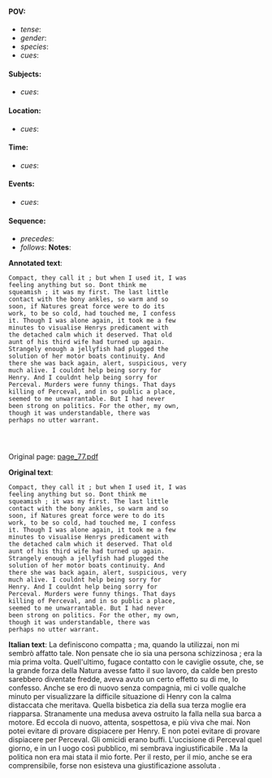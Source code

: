 #### POV: 
  - *tense*:
  - *gender*:
  - *species*:
  - *cues*:
#### Subjects:
  - *cues*:
#### Location:
  - *cues*:
#### Time:
  - *cues*:
#### Events:
  - *cues*:
#### Sequence:
  - *precedes*: 
  - *follows*:
**Notes**:


**Annotated text**:
```
Compact, they call it ; but when I used it, I was 
feeling anything but so. Dont think me 
squeamish ; it was my first. The last little 
contact with the bony ankles, so warm and so 
soon, if Natures great force were to do its 
work, to be so cold, had touched me, I confess 
it. Though I was alone again, it took me a few 
minutes to visualise Henrys predicament with 
the detached calm which it deserved. That old 
aunt of his third wife had turned up again. 
Strangely enough a jellyfish had plugged the 
solution of her motor boats continuity. And 
there she was back again, alert, suspicious, very 
much alive. I couldnt help being sorry for 
Henry. And I couldnt help being sorry for 
Perceval. Murders were funny things. That days 
killing of Perceval, and in so public a place, 
seemed to me unwarrantable. But I had never 
been strong on politics. For the other, my own, 
though it was understandable, there was 
perhaps no utter warrant. 




```

Original page:
[page_77.pdf](https://github.com/vigji/cainjb/blob/main/source_material/pages/page_77.pdf)

**Original text**:
```
Compact, they call it ; but when I used it, I was 
feeling anything but so. Dont think me 
squeamish ; it was my first. The last little 
contact with the bony ankles, so warm and so 
soon, if Natures great force were to do its 
work, to be so cold, had touched me, I confess 
it. Though I was alone again, it took me a few 
minutes to visualise Henrys predicament with 
the detached calm which it deserved. That old 
aunt of his third wife had turned up again. 
Strangely enough a jellyfish had plugged the 
solution of her motor boats continuity. And 
there she was back again, alert, suspicious, very 
much alive. I couldnt help being sorry for 
Henry. And I couldnt help being sorry for 
Perceval. Murders were funny things. That days 
killing of Perceval, and in so public a place, 
seemed to me unwarrantable. But I had never 
been strong on politics. For the other, my own, 
though it was understandable, there was 
perhaps no utter warrant. 
```


**Italian text**:
La definiscono compatta ; ma, quando la utilizzai, non
mi sembrò affatto tale. Non pensate che io sia una persona
schizzinosa ; era la mia prima volta. Quell'ultimo,
fugace contatto con le caviglie ossute, che, se la grande
forza della Natura avesse fatto il suo lavoro, da calde
ben presto sarebbero diventate fredde, aveva avuto un
certo effetto su di me, lo confesso. Anche se ero di nuovo
senza compagnia, mi ci volle qualche minuto per visualizzare
la difficile situazione di Henry con la calma
distaccata che meritava. Quella bisbetica zia della sua
terza moglie era riapparsa. Stranamente una medusa
aveva ostruito la falla nella sua barca a motore. Ed eccola
di nuovo, attenta, sospettosa, e più viva che mai.
Non potei evitare di provare dispiacere per Henry. E
non potei evitare di provare dispiacere per Perceval.
Gli omicidi erano buffi. L'uccisione di Perceval quel
giorno, e in un l uogo così pubblico, mi sembrava ingiustificabile
. Ma la politica non era mai stata il mio
forte. Per il resto, per il mio, anche se era comprensibile,
forse non esisteva una giustificazione assoluta .
